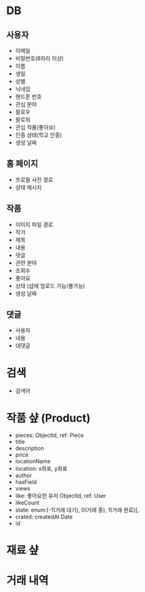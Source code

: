 # DB

## 사용자

- 이메일
- 비밀번호(8자리 이상)
- 이름
- 생일
- 성별
- 닉네임
- 핸드폰 번호
- 관심 분야
- 팔로우
- 팔로워
- 관심 작품(좋아요)
- 인증 상태(학교 인증)
- 생성 날짜


## 홈 페이지

- 프로필 사진 경로
- 상태 메시지

## 작품

- 이미지 파일 경로
- 작가
- 제목
- 내용
- 댓글
- 관련 분야
- 조회수
- 좋아요
- 상태 (샵에 업로드 가능/불가능)
- 생성 날짜

## 댓글

- 사용자
- 내용
- 대댓글

# 검색

- 검색어

# 작품 샾 (Product)

- pieces: ObjectId, ref: Piece
- title
- description
- price
- locationName
- location: x좌표, y좌표
- author
- hasField
- views
- like: 좋아요한 유저 ObjectId, ref: User
- likeCount
- state: enum:[-1(거래 대기), 0(거래 중), 1(거래 완료)], 
- crated: createdAt Date
- id

# 재료 샾

# 거래 내역

